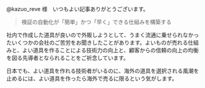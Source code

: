 @kazuo_reve 様　いつもよい記事ありがとうございます。

>検証の自動化が「簡単」かつ「早く」できる仕組みを構築する

社内で作成した道具が良いので外販しようとして、うまく流通に乗せられなかったいくつかの会社のご苦労をお聞きしたことがあります。よいものが売れる仕組みと、よい道具を作ることによる技術力の向上と、顧客からの信頼の向上の均衡を図る先導者となられることをご祈念しています。

日本でも、よい道具を作れる技術者がいるのに、海外の道具を選択される風潮を止めるには、よい道具を作ったら海外で売るに限るという気がします。
